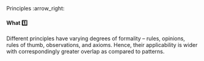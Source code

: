 <link rel="stylesheet" href="{{baseUrl}}/css/textbook.css">

<div class="website-content">

<div id="path">Principles :arrow_right: </div>

<div id="title">

#### What :one:

</div>

<div id="body">

Different principles have varying degrees of formality – rules, opinions, rules of thumb, observations, and axioms.  Hence, their applicability is wider with correspondingly greater overlap as compared to patterns.

</div>

</div>
